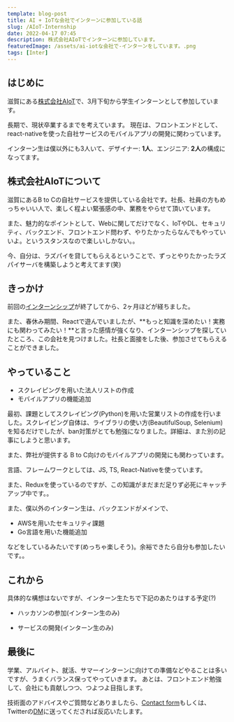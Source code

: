 ```yaml
---
template: blog-post
title: AI + IoTな会社でインターンに参加している話
slug: /AIoT-Internship
date: 2022-04-17 07:45
description: 株式会社AIoTでインターンに参加しています。
featuredImage: /assets/ai-iotな会社で-インターンをしています。.png
tags: [Inter]
---
```


## はじめに

滋賀にある[株式会社AIoT](http://www.ai-ot.com/)で、3月下旬から学生インターンとして参加しています。

長期で、現状卒業するまでを考えています。
現在は、フロントエンドとして、react-nativeを使った自社サービスのモバイルアプリの開発に関わっています。

インターン生は僕以外にも3人いて、デザイナー: **1人**、エンジニア: **2人**の構成になってます。

## 株式会社AIoTについて

滋賀にあるB to Cの自社サービスを提供している会社です。社長、社員の方もめっちゃいい人で、楽しく程よい緊張感の中、業務をやらせて頂いています。

また、魅力的なポイントとして、Webに関してだけでなく、IoTやDL、セキュリティ、バックエンド、フロントエンド問わず、やりたかったらなんでもやっていいよ。というスタンスなので楽しいしかない。。

今、自分は、ラズパイを貸してもらえるということで、ずっとやりたかったラズパイサーバを構築しようと考えてます(笑)

## きっかけ

前回の[インターンシップ](https://www.kitsune-blog.tokyo/Bridge-Internship)が終了してから、2ヶ月ほどが経ちました。

また、春休み期間、Reactで遊んでいましたが、**もっと知識を深めたい！実務にも関わってみたい！**と言った感情が強くなり、インターンシップを探していたところ、この会社を見つけました。社長と面接をした後、参加させてもらえることができました。

## **やっていること**

* スクレイピングを用いた法人リストの作成
* モバイルアプリの機能追加

最初、課題としてスクレイピング(Python)を用いた営業リストの作成を行いました。スクレイピング自体は、ライブラリの使い方(BeautifulSoup, Selenium)を知るだけでしたが、ban対策がとても勉強になりました。詳細は、また別の記事にしようと思います。

また、弊社が提供する B to C向けのモバイルアプリの開発にも関わっています。

言語、フレームワークとしては、JS, TS, React-Nativeを使っています。

また、Reduxを使っているのですが、この知識がまだまだ足りず必死にキャッチアップ中です。。

また、僕以外のインターン生は、バックエンドがメインで、
- AWSを用いたセキュリティ課題
- Go言語を用いた機能追加

などをしているみたいです(めっちゃ楽しそう)。余裕できたら自分も参加したいです。。


## **これから**

具体的な構想はないですが、インターン生たちで下記のあたりはする予定(?)

* ハッカソンの参加(インターン生のみ)
- サービスの開発(インターン生のみ)

## **最後に**
学業、アルバイト、就活、サマーインターンに向けての準備などやることは多いですが、うまくバランス保ってやっていきます。
あとは、フロントエンド勉強して、会社にも貢献しつつ、つよつよ目指します。

技術面のアドバイスやご質問などありましたら、[Contact form](https://www.kitsune-blog.tokyo/contact)もしくは、Twitterの[DM](https://twitter.com/kitsune_yk)に送ってくだされば反応いたします。

